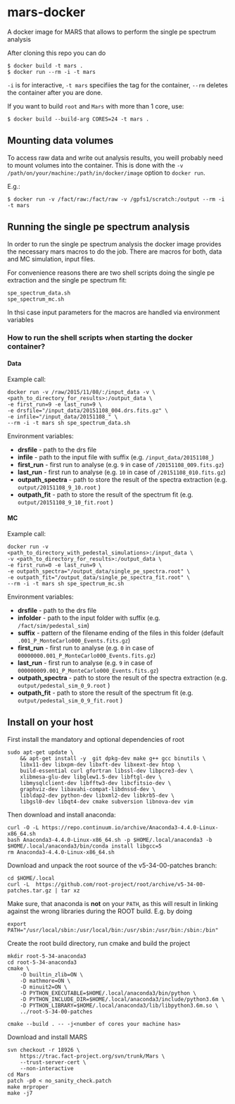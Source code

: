 # mars-docker

A docker image for MARS that allows to perform the single pe spectrum analysis

After cloning this repo you can do

```
$ docker build -t mars .
$ docker run --rm -i -t mars
```
`-i` is for interactive, `-t mars` specifiies the tag for the container, `--rm` deletes the container after you are done.

If you want to build `root` and `Mars` with more than 1 core, use:

```
$ docker build --build-arg CORES=24 -t mars .
```

## Mounting data volumes

To access raw data and write out analysis results, you weill probably need to mount volumes into the container.
This is done with the `-v /path/on/your/machine:/path/in/docker/image` option to `docker run`.

E.g.:
```
$ docker run -v /fact/raw:/fact/raw -v /gpfs1/scratch:/output --rm -i -t mars
```

## Running the single pe spectrum analysis
In order to run the single pe spectrum analysis the docker image provides the necessary mars macros to do the job. There are macros for both, data and MC simulation, input files.

For convenience reasons there are two shell scripts doing the single pe extraction and the single pe spectrum fit:

    spe_spectrum_data.sh
    spe_spectrum_mc.sh
    
In thsi case input parameters for the macros are handled via environment variables

### How to run the shell scripts when starting the docker container?

#### Data
Example call:

    docker run -v /raw/2015/11/08/:/input_data -v \
    <path_to_directory_for_results>:/output_data \
    -e first_run=9 -e last_run=9 \
    -e drsfile="/input_data/20151108_004.drs.fits.gz" \
    -e infile="/input_data/20151108_" \
    --rm -i -t mars sh spe_spectrum_data.sh
    
Environment variables:
* **drsfile** - path to the drs file
* **infile** - path to the input file with suffix (e.g. `/input_data/20151108_`)
* **first_run** - first run to analyse 
(e.g. `9` in case of `/20151108_009.fits.gz`)
* **last_run** - first run to analyse (e.g. `10` in case of `/20151108_010.fits.gz`)
* **outpath_spectra** - path to store the result of the spectra extraction (e.g. `output/20151108_9_10.root` )
* **outpath_fit** - path to store the result of the spectrum fit (e.g. `output/20151108_9_10_fit.root` )

#### MC
Example call: 

    docker run -v <path_to_directory_with_pedestal_simulations>:/input_data \
    -v <path_to_directory_for_results>:/output_data \
    -e first_run=0 -e last_run=9 \
    -e outpath_spectra="/output_data/single_pe_spectra.root" \
    -e outpath_fit="/output_data/single_pe_spectra_fit.root" \
    --rm -i -t mars sh spe_spectrum_mc.sh

Environment variables:

* **drsfile** - path to the drs file
* **infolder** - path to the input folder with suffix (e.g. `/fact/sim/pedestal_sim`)
* **suffix** - pattern of the filename ending of the files in this folder (default `.001_P_MonteCarlo000_Events.fits.gz`)
* **first_run** - first run to analyse (e.g. `0` in case of `00000000.001_P_MonteCarlo000_Events.fits.gz`)
* **last_run** - first run to analyse (e.g. `9` in case of `000000009.001_P_MonteCarlo000_Events.fits.gz`)
* **outpath_spectra** - path to store the result of the spectra extraction (e.g. `output/pedestal_sim_0_9.root` )
* **outpath_fit** - path to store the result of the spectrum fit (e.g. `output/pedestal_sim_0_9_fit.root` )


## Install on your host

First install the mandatory and optional dependencies of root

    sudo apt-get update \
        && apt-get install -y  git dpkg-dev make g++ gcc binutils \
        libx11-dev libxpm-dev libxft-dev libxext-dev htop \
        build-essential curl gfortran libssl-dev libpcre3-dev \
        xlibmesa-glu-dev libglew1.5-dev libftgl-dev \
        libmysqlclient-dev libfftw3-dev libcfitsio-dev \
        graphviz-dev libavahi-compat-libdnssd-dev \
        libldap2-dev python-dev libxml2-dev libkrb5-dev \
        libgsl0-dev libqt4-dev cmake subversion libnova-dev vim


Then download and install anaconda:

    curl -O -L https://repo.continuum.io/archive/Anaconda3-4.4.0-Linux-x86_64.sh
    bash Anaconda3-4.4.0-Linux-x86_64.sh -p $HOME/.local/anaconda3 -b
    $HOME/.local/anaconda3/bin/conda install libgcc=5
    rm Anaconda3-4.4.0-Linux-x86_64.sh


Download and unpack the root source of the v5-34-00-patches branch:

    cd $HOME/.local
    curl -L  https://github.com/root-project/root/archive/v5-34-00-patches.tar.gz | tar xz

Make sure, that anaconda is **not** on your `PATH`, as this will result in linking
against the wrong libraries during the ROOT build. E.g. by doing

    export PATH="/usr/local/sbin:/usr/local/bin:/usr/sbin:/usr/bin:/sbin:/bin"


Create the root build directory, run cmake and build the project

    mkdir root-5-34-anaconda3
    cd root-5-34-anaconda3
    cmake \
        -D builtin_zlib=ON \
        -D mathmore=ON \
        -D minuit2=ON \
        -D PYTHON_EXECUTABLE=$HOME/.local/anaconda3/bin/python \
        -D PYTHON_INCLUDE_DIR=$HOME/.local/anaconda3/include/python3.6m \
        -D PYTHON_LIBRARY=$HOME/.local/anaconda3/lib/libpython3.6m.so \
        ../root-5-34-00-patches

    cmake --build . -- -j<number of cores your machine has>


Download and install MARS

    svn checkout -r 18926 \
        https://trac.fact-project.org/svn/trunk/Mars \
        --trust-server-cert \
        --non-interactive
    cd Mars
    patch -p0 < no_sanity_check.patch
    make mrproper
    make -j7
